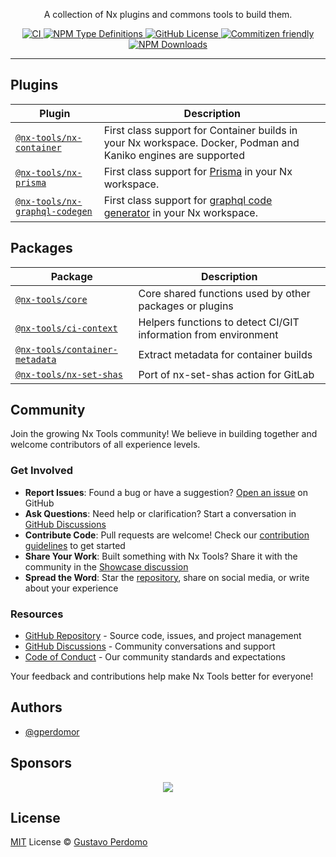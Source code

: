 <!-- <p align="center">
  <img alt="logo" max-width="100%" max-height="200px" src="./artboard.svg"/>
</p> -->

<p align="center">
  A collection of Nx plugins and commons tools to build them.
</p>

<p align="center">
  <a href="https://github.com/gperdomor/nx-tools/actions/workflows/ci.yml">
    <img alt="CI" src="https://github.com/gperdomor/nx-tools/actions/workflows/ci.yml/badge.svg"/>
  </a>
  <!-- <a href="https://www.npmjs.com/package/@nx-tools/core">
    <img alt="NPM Version" src="https://img.shields.io/npm/v/@nx-tools/core"/>
  </a> -->
  <a href="https://www.npmjs.com/package/@nx-tools/core">
    <img alt="NPM Type Definitions" src="https://img.shields.io/npm/types/@nx-tools/core"/>
  </a>
  <a href="https://github.com/gperdomor/nx-tools/blob/main/LICENSE">
    <img alt="GitHub License" src="https://img.shields.io/github/license/gperdomor/nx-tools"/>
  </a>
  <a href="http://commitizen.github.io/cz-cli/">
    <img alt="Commitizen friendly" src="https://img.shields.io/badge/commitizen-friendly-brightgreen.svg"/>
  </a>
  <a href="https://www.npmjs.com/package/@nx-tools/core">
    <img alt="NPM Downloads" src="https://img.shields.io/npm/dm/@nx-tools/core"/>
  </a>
</p>

<hr>

## Plugins

| Plugin                                                                  | Description                                                                                                    |
| ----------------------------------------------------------------------- | -------------------------------------------------------------------------------------------------------------- |
| [`@nx-tools/nx-container`](packages/nx-container/README.md)             | First class support for Container builds in your Nx workspace. Docker, Podman and Kaniko engines are supported |
| [`@nx-tools/nx-prisma`](packages/nx-prisma/README.md)                   | First class support for [Prisma](https://prisma.io/) in your Nx workspace.                                     |
| [`@nx-tools/nx-graphql-codegen`](packages/nx-graphql-codegen/README.md) | First class support for [graphql code generator](https://the-guild.dev/graphql/codegen) in your Nx workspace.  |

## Packages

| Package                                                                 | Description                                                     |
| ----------------------------------------------------------------------- | --------------------------------------------------------------- |
| [`@nx-tools/core`](packages/core/README.md)                             | Core shared functions used by other packages or plugins         |
| [`@nx-tools/ci-context`](packages/ci-context/README.md)                 | Helpers functions to detect CI/GIT information from environment |
| [`@nx-tools/container-metadata`](packages/container-metadata/README.md) | Extract metadata for container builds                           |
| [`@nx-tools/nx-set-shas`](packages/nx-set-shas/README.md)               | Port of nx-set-shas action for GitLab                           |

## Community

Join the growing Nx Tools community! We believe in building together and welcome contributors of all experience levels.

### Get Involved

- **Report Issues**: Found a bug or have a suggestion? [Open an issue](https://github.com/gperdomor/nx-tools/issues/new/choose) on GitHub
- **Ask Questions**: Need help or clarification? Start a conversation in [GitHub Discussions](https://github.com/gperdomor/nx-tools/discussions)
- **Contribute Code**: Pull requests are welcome! Check our [contribution guidelines](https://github.com/gperdomor/nx-tools/blob/main/CONTRIBUTING.md) to get started
- **Share Your Work**: Built something with Nx Tools? Share it with the community in the [Showcase discussion](https://github.com/gperdomor/nx-tools/discussions/categories/show-and-tell)
- **Spread the Word**: Star the [repository](https://github.com/gperdomor/nx-tools), share on social media, or write about your experience

### Resources

- [GitHub Repository](https://github.com/gperdomor/nx-tools) - Source code, issues, and project management
- [GitHub Discussions](https://github.com/gperdomor/nx-tools/discussions) - Community conversations and support
  <!-- - [NPM Package](https://www.npmjs.com/package/nx-tools) - Latest releases and installation information -->
  <!-- - [Documentation](https://nx-tools.vercel.app) - Comprehensive guides and API reference -->
- [Code of Conduct](https://github.com/gperdomor/nx-tools/blob/main/CODE_OF_CONDUCT.md) - Our community standards and expectations

Your feedback and contributions help make Nx Tools better for everyone!

## Authors

- [@gperdomor](https://github.com/gperdomor)

## Sponsors

<p align="center">
  <a href="https://cdn.jsdelivr.net/gh/gperdomor/static/sponsors.svg">
    <img src='https://cdn.jsdelivr.net/gh/gperdomor/static/sponsors.svg'/>
  </a>
</p>

## License

[MIT](https://github.com/gperdomor/nx-tools/blob/main/LICENSE) License © [Gustavo Perdomo](https://github.com/gperdomor)
